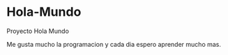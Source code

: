 # Hola-Mundo
Proyecto Hola Mundo

Me gusta mucho la programacion y cada dia espero aprender mucho mas.
